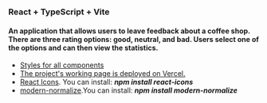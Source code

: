 ### React + TypeScript + Vite

#### An application that allows users to leave feedback about a coffee shop. There are three rating options: good, neutral, and bad. Users select one of the options and can then view the statistics.

- [Styles for all components](https://github.com/goitacademy/react-cafe-styles)
- [The project's working page is deployed on Vercel.]()
- [React Icons](https://react-icons.github.io/react-icons/). You can install:
  **_npm install react-icons_**
- [modern-normalize](https://www.npmjs.com/package/modern-normalize).You can
  install: **_npm install modern-normalize_**

